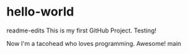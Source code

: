 # hello-world
 readme-edits
This is my first GitHub Project. Testing!

Now I'm a tacohead who loves programming. Awesome!
 main
